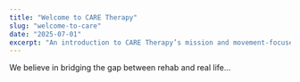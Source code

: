 ```yaml
---
title: "Welcome to CARE Therapy"
slug: "welcome-to-care"
date: "2025-07-01"
excerpt: "An introduction to CARE Therapy’s mission and movement-focused approach."
---
```


We believe in bridging the gap between rehab and real life...